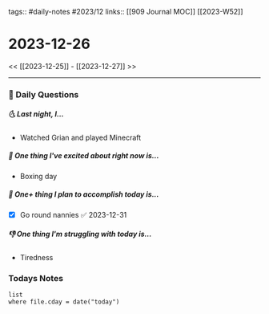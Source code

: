 tags:: #daily-notes #2023/12 
links:: [[909 Journal MOC]] [[2023-W52]]
# 2023-12-26

<< [[2023-12-25]] - [[2023-12-27]] >>

---
### 📅 Daily Questions
##### 🌜 Last night, I...
- Watched Grian and played Minecraft

##### 🙌 One thing I've excited about right now is...
- Boxing day

##### 🚀 One+ thing I plan to accomplish today is...
- [x] Go round nannies ✅ 2023-12-31

##### 👎 One thing I'm struggling with today is...
- Tiredness

### Todays Notes
```dataview
list 
where file.cday = date("today")
```